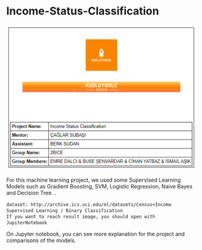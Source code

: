 # Income-Status-Classification

<p align="center">
  
![Alt text](images/about.PNG?raw=true "About")


For this machine learning project, we used some Supervised Learning Models such as Gradient Boosting, SVM, Logistic Regression, Naive Bayes and Decision Tree. .



	dataset: http://archive.ics.uci.edu/ml/datasets/Census+Income 
	Supervised Learning / Binary Classification							
	If you want to reach result image, you should open with JupiterNotebook 
	
	
	







On Jupyter notebook, you can see more explanation for the project and comparisons of the models.
	
	
	
	
</p>
